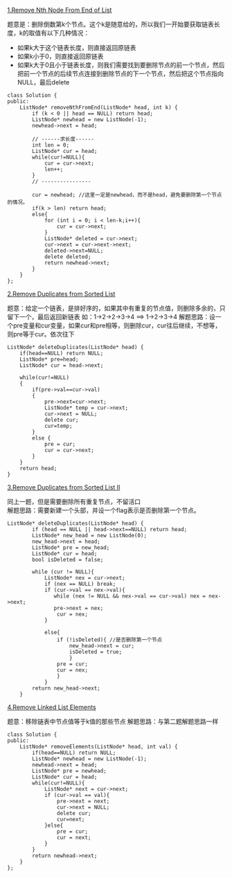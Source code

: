 [1.Remove Nth Node From End of List](https://leetcode.com/problems/remove-nth-node-from-end-of-list/)

题意是：删除倒数第k个节点。这个k是随意给的，所以我们一开始要获取链表长度，k的取值有以下几种情况：

* 如果k大于这个链表长度，则直接返回原链表
* 如果k小于0，则直接返回原链表
* 如果k大于0且小于链表长度，则我们需要找到要删除节点的前一个节点，然后把前一个节点的后续节点连接到删除节点的下一个节点，然后把这个节点指向NULL，最后delete

```
class Solution {
public:
    ListNode* removeNthFromEnd(ListNode* head, int k) {
        if (k < 0 || head == NULL) return head;
        ListNode* newhead = new ListNode(-1);
        newhead->next = head;
        
        // ------求长度------
        int len = 0;
        ListNode* cur = head;
        while(cur!=NULL){
            cur = cur->next;
            len++;
        }
        // ----------------
        
        cur = newhead; //这里一定是newhead，而不是head，避免要删除第一个节点的情况。
        if(k > len) return head;
        else{
            for (int i = 0; i < len-k;i++){
                cur = cur->next;
            }
            ListNode* deleted = cur->next;
            cur->next = cur->next->next;
            deleted->next=NULL;
            delete deleted;
            return newhead->next;
        }
    }
};
```
[2.Remove Duplicates from Sorted List](https://leetcode.com/problems/remove-duplicates-from-sorted-list/)

题意：给定一个链表，是排好序的，如果其中有重复的节点值，则删除多余的，只留下一个，最后返回新链表
如：1->2->2->3->4 ==> 1->2->3->4
解题思路：设一个pre变量和cur变量，如果cur和pre相等，则删除cur，cur往后继续，不想等，则pre等于cur。依次往下

```
ListNode* deleteDuplicates(ListNode* head) {
    if(head==NULL) return NULL;
    ListNode* pre=head;
    ListNode* cur = head->next;

    while(cur!=NULL)
    {
        if(pre->val==cur->val)
        {
            pre->next=cur->next;
            ListNode* temp = cur->next;
            cur->next = NULL;
            delete cur;
            cur=temp;
        }
        else {
            pre = cur;
            cur = cur->next;
        }
    }
    return head;
}
```

[3.Remove Duplicates from Sorted List II](https://leetcode.com/problems/remove-duplicates-from-sorted-list-ii/)

同上一题，但是需要删除所有重复节点，不留活口  
解题思路：需要新建一个头部，并设一个flag表示是否删除第一个节点。


```
ListNode* deleteDuplicates(ListNode* head) {
        if (head == NULL || head->next==NULL) return head;
        ListNode* new_head = new ListNode(0);
        new_head->next = head;
        ListNode* pre = new_head;
        ListNode* cur = head;
        bool isDeleted = false;

        while (cur != NULL){
            ListNode* nex = cur->next;
            if (nex == NULL) break;
            if (cur->val == nex->val){
               while (nex != NULL && nex->val == cur->val) nex = nex->next;
               pre->next = nex;
                cur = nex;
            }

            else{
                if (!isDeleted){ //是否删除第一个节点
                    new_head->next = cur;
                    isDeleted = true;
                    }
                pre = cur;
                cur = nex;
                }
            }
        return new_head->next;
    }
```

[4.Remove Linked List Elements](https://leetcode.com/problems/remove-linked-list-elements/)

题意：移除链表中节点值等于k值的那些节点
解题思路：与第二题解题思路一样


```
class Solution {
public:
    ListNode* removeElements(ListNode* head, int val) {
        if(head==NULL) return NULL;
        ListNode* newhead = new ListNode(-1);
        newhead->next = head;
        ListNode* pre = newhead;
        ListNode* cur = head;
        while(cur!=NULL){
            ListNode* next = cur->next;
            if (cur->val == val){
                pre->next = next;
                cur->next = NULL;
                delete cur;
                cur=next;
            }else{
                pre = cur;
                cur = next;
            }
        }
        return newhead->next;
    }
};
```

